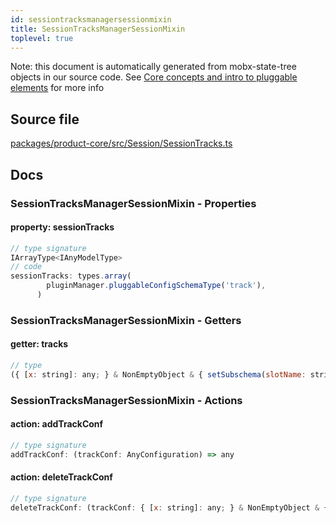 ```yaml
---
id: sessiontracksmanagersessionmixin
title: SessionTracksManagerSessionMixin
toplevel: true
---
```



Note: this document is automatically generated from mobx-state-tree objects in
our source code. See [Core concepts and intro to pluggable
elements](/docs/developer_guide/) for more info



## Source file

[packages/product-core/src/Session/SessionTracks.ts](https://github.com/GMOD/jbrowse-components/blob/main/packages/product-core/src/Session/SessionTracks.ts)


## Docs






### SessionTracksManagerSessionMixin - Properties
#### property: sessionTracks



```js
// type signature
IArrayType<IAnyModelType>
// code
sessionTracks: types.array(
        pluginManager.pluggableConfigSchemaType('track'),
      )
```


### SessionTracksManagerSessionMixin - Getters
#### getter: tracks



```js
// type
({ [x: string]: any; } & NonEmptyObject & { setSubschema(slotName: string, data: unknown): any; } & IStateTreeNode<AnyConfigurationSchemaType>)[]
```





### SessionTracksManagerSessionMixin - Actions
#### action: addTrackConf



```js
// type signature
addTrackConf: (trackConf: AnyConfiguration) => any
```

#### action: deleteTrackConf



```js
// type signature
deleteTrackConf: (trackConf: { [x: string]: any; } & NonEmptyObject & { setSubschema(slotName: string, data: unknown): any; } & IStateTreeNode<AnyConfigurationSchemaType>) => any
```



